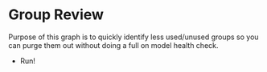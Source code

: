 #  Group Review
Purpose of this graph is to quickly identify less used/unused groups so you can purge them out without doing a full on model health check.

 - Run!
